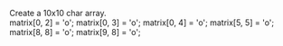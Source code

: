 Create a 10x10 char array. <br>
   matrix[0, 2] = 'o';
   matrix[0, 3] = 'o';
   matrix[0, 4] = 'o';
   matrix[5, 5] = 'o';
   matrix[8, 8] = 'o';
   matrix[9, 8] = 'o';
